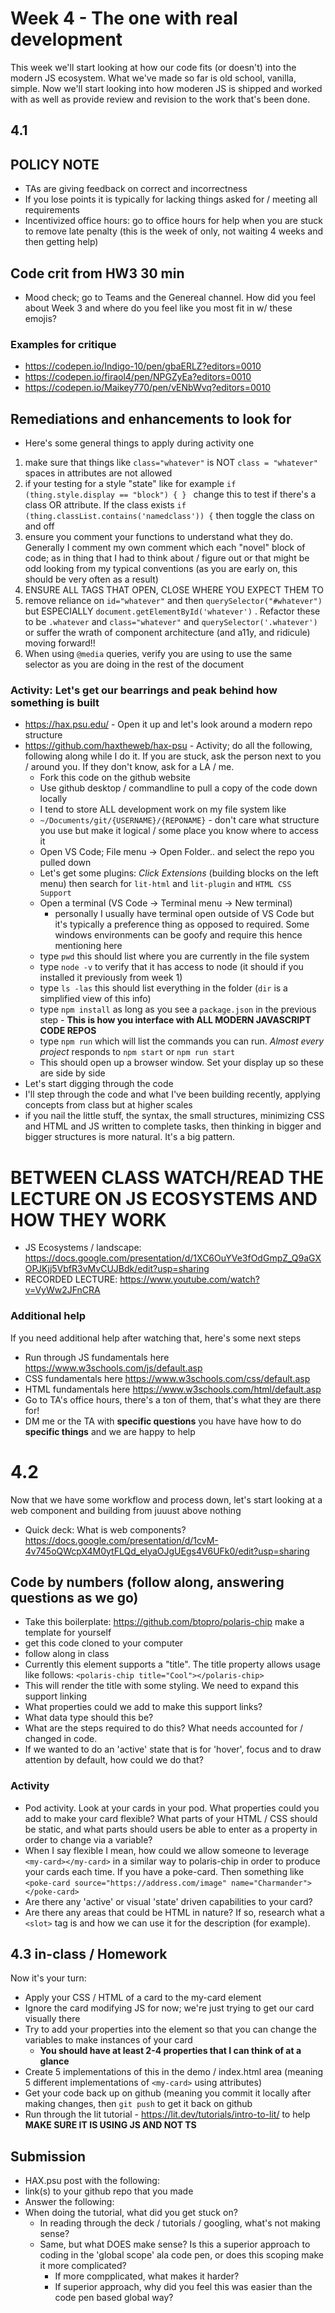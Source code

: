 # Week 4 - The one with real development
This week we'll start looking at how our code fits (or doesn't) into the modern JS ecosystem. What we've made so far is old school, vanilla, simple. Now we'll start looking into how moderen JS is shipped and worked with as well as provide review and revision to the work that's been done.

## 4.1
## POLICY NOTE
- TAs are giving feedback on correct and incorrectness
- If you lose points it is typically for lacking things asked for / meeting all requirements
- Incentivized office hours: go to office hours for help when you are stuck to remove late penalty (this is the week of only, not waiting 4 weeks and then getting help)

## Code crit from HW3 30 min

- Mood check; go to Teams and the Genereal channel. How did you feel about Week 3 and where do you feel like you most fit in w/ these emojis?

### Examples for critique
- https://codepen.io/Indigo-10/pen/gbaERLZ?editors=0010
- https://codepen.io/firaol4/pen/NPGZyEa?editors=0010
- https://codepen.io/Maikey770/pen/vENbWvq?editors=0010

## Remediations and enhancements to look for
- Here's some general things to apply during activity one
1. make sure that things like `class="whatever"` is NOT `class = "whatever"` spaces in attributes are not allowed
2. if your testing for a style "state" like for example `if (thing.style.display == "block") { } ` change this to test if there's a class OR attribute. If the class exists `if (thing.classList.contains('namedclass')) {` then toggle the class on and off
3. ensure you comment your functions to understand what they do. Generally I comment my own comment which each "novel" block of code; as in thing that I had to think about / figure out or that might be odd looking from my typical conventions (as you are early on, this should be very often as a result)
4. ENSURE ALL TAGS THAT OPEN, CLOSE WHERE YOU EXPECT THEM TO
5. remove reliance on `id="whatever"` and then `querySelector("#whatever")` but ESPECIALLY `document.getElementById('whatever')` . Refactor these to be `.whatever` and `class="whatever"` and `querySelector('.whatever')` or suffer the wrath of component architecture (and a11y, and ridicule) moving forward!!
6. When using `@media` queries, verify you are using to use the same selector as you are doing in the rest of the document

### Activity: Let's get our bearrings and peak behind how something is built
- https://hax.psu.edu/ - Open it up and let's look around a modern repo structure
- https://github.com/haxtheweb/hax-psu - Activity; do all the following, following along while I do it. If you are stuck, ask the person next to you / around you. If they don't know, ask for a LA / me.
  - Fork this code on the github website
  - Use github desktop / commandline to pull a copy of the code down locally
  - I tend to store ALL development work on my file system like
  -  `~/Documents/git/{USERNAME}/{REPONAME}` - don't care what structure you use but make it logical / some place you know where to access it
  - Open VS Code; File menu -> Open Folder.. and select the repo you pulled down
  - Let's get some plugins: _Click Extensions_ (building blocks on the left menu) then search for `lit-html` and `lit-plugin` and `HTML CSS Support`
  - Open a terminal (VS Code -> Terminal menu -> New terminal)
    - personally I usually have terminal open outside of VS Code but it's typically a preference thing as opposed to required. Some windows environments can be goofy and require this hence mentioning here
  - type `pwd` this should list where you are currently in the file system
  - type `node -v` to verify that it has access to node (it should if you installed it previously from week 1)
  - type `ls -las` this should list everything in the folder (`dir` is a simplified view of this info)
  - type `npm install` as long as you see a `package.json` in the previous step - **This is how you interface with ALL MODERN JAVASCRIPT CODE REPOS**
  - type `npm run` which will list the commands you can run. _Almost every project_ responds to `npm start` or `npm run start`
  - This should open up a browser window. Set your display up so these are side by side
- Let's start digging through the code
- I'll step through the code and what I've been building recently, applying concepts from class but at higher scales
- if you nail the little stuff, the syntax, the small structures, minimizing CSS and HTML and JS written to complete tasks, then thinking in bigger and bigger structures is more natural. It's a big pattern.

# BETWEEN CLASS WATCH/READ THE LECTURE ON JS ECOSYSTEMS AND HOW THEY WORK
- JS Ecosystems / landscape: https://docs.google.com/presentation/d/1XC6OuYVe3fOdGmpZ_Q9aGXOPJKjj5VbfR3vMvCUJBdk/edit?usp=sharing
- RECORDED LECTURE: https://www.youtube.com/watch?v=VyWw2JFnCRA

### Additional help
If you need additional help after watching that, here's some next steps
- Run through JS fundamentals here https://www.w3schools.com/js/default.asp
- CSS fundamentals here https://www.w3schools.com/css/default.asp
- HTML fundamentals here https://www.w3schools.com/html/default.asp
- Go to TA's office hours, there's a ton of them, that's what they are there for!
- DM me or the TA with **specific questions** you have have how to do **specific things** and we are happy to help

# 4.2
Now that we have some workflow and process down, let's start looking at a web component and building from juuust above nothing
- Quick deck: What is web components? https://docs.google.com/presentation/d/1cvM-4v745oQWcpX4M0ytFLQd_eIyaOJgUEgs4V6UFk0/edit?usp=sharing

## Code by numbers (follow along, answering questions as we go)
- Take this boilerplate: https://github.com/btopro/polaris-chip make a template for yourself
- get this code cloned to your computer
- follow along in class
- Currently this element supports a "title". The title property allows usage like follows: `<polaris-chip title="Cool"></polaris-chip>`
- This will render the title with some styling. We need to expand this support linking
- What properties could we add to make this support links?
- What data type should this be?
- What are the steps required to do this? What needs accounted for / changed in code.
- If we wanted to do an 'active' state that is for 'hover', focus and to draw attention by default, how could we do that?

### Activity
- Pod activity. Look at your cards in your pod. What properties could you add to make your card flexible? What parts of your HTML / CSS should be static, and what parts should users be able to enter as a property in order to change via a variable?
- When I say flexible I mean, how could we allow someone to leverage `<my-card></my-card>` in a similar way to polaris-chip in order to produce your cards each time. If you have a poke-card. Then something like `<poke-card source="https://address.com/image" name="Charmander"></poke-card>`
- Are there any 'active' or visual 'state' driven capabilities to your card?
- Are there any areas that could be HTML in nature? If so, research what a `<slot>` tag is and how we can use it for the description (for example).

## 4.3 in-class / Homework

Now it's your turn:

- Apply your CSS / HTML of a card to the my-card element
- Ignore the card modifying JS for now; we're just trying to get our card visually there
- Try to add your properties into the element so that you can change the variables to make instances of your card
  - **You should have at least 2-4 properties that I can think of at a glance**
- Create 5 implementations of this in the demo / index.html area (meaning 5 different implementations of `<my-card>` using attributes)
- Get your code back up on github (meaning you commit it locally after making changes, then `git push` to get it back on github
- Run through the lit tutorial - https://lit.dev/tutorials/intro-to-lit/ to help **MAKE SURE IT IS USING JS AND NOT TS**

## Submission
- HAX.psu post with the following:
- link(s) to your github repo that you made
- Answer the following:
- When doing the tutorial, what did you get stuck on?
  - In reading through the deck / tutorials / googling, what's not making sense?
  - Same, but what DOES make sense? Is this a superior approach to coding in the 'global scope' ala code pen, or does this scoping make it more complicated?
    - If more compplicated, what makes it harder?
    - If superior approach, why did you feel this was easier than the code pen based global way?

